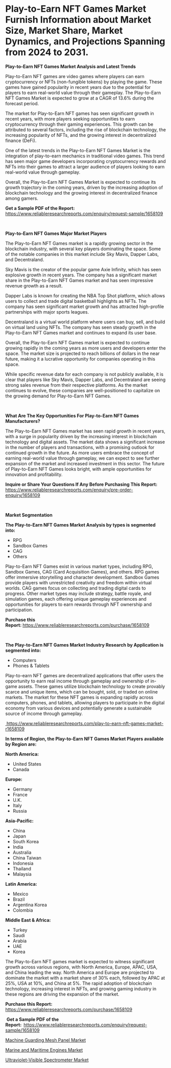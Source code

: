 <p><h1>Play-to-Earn NFT Games Market Furnish Information about Market Size, Market Share, Market Dynamics, and Projections Spanning from 2024 to 2031.</h1></p><p><strong>Play-to-Earn NFT Games Market Analysis and Latest Trends</strong></p>
<p><p>Play-to-Earn NFT games are video games where players can earn cryptocurrency or NFTs (non-fungible tokens) by playing the game. These games have gained popularity in recent years due to the potential for players to earn real-world value through their gameplay. The Play-to-Earn NFT Games Market is expected to grow at a CAGR of 13.6% during the forecast period.</p><p>The market for Play-to-Earn NFT games has seen significant growth in recent years, with more players seeking opportunities to earn cryptocurrency through their gaming experiences. This growth can be attributed to several factors, including the rise of blockchain technology, the increasing popularity of NFTs, and the growing interest in decentralized finance (DeFi).</p><p>One of the latest trends in the Play-to-Earn NFT Games Market is the integration of play-to-earn mechanics in traditional video games. This trend has seen major game developers incorporating cryptocurrency rewards and NFTs into their games to attract a larger audience of players looking to earn real-world value through gameplay.</p><p>Overall, the Play-to-Earn NFT Games Market is expected to continue its growth trajectory in the coming years, driven by the increasing adoption of blockchain technology and the growing interest in decentralized finance among gamers.</p></p>
<p><strong>Get a Sample PDF of the Report:&nbsp;</strong> <a href="https://www.reliableresearchreports.com/enquiry/request-sample/1658109">https://www.reliableresearchreports.com/enquiry/request-sample/1658109</a></p>
<p>&nbsp;</p>
<p><strong>Play-to-Earn NFT Games Major Market Players</strong></p>
<p><p>The Play-to-Earn NFT Games market is a rapidly growing sector in the blockchain industry, with several key players dominating the space. Some of the notable companies in this market include Sky Mavis, Dapper Labs, and Decentraland.</p><p>Sky Mavis is the creator of the popular game Axie Infinity, which has seen explosive growth in recent years. The company has a significant market share in the Play-to-Earn NFT Games market and has seen impressive revenue growth as a result.</p><p>Dapper Labs is known for creating the NBA Top Shot platform, which allows users to collect and trade digital basketball highlights as NFTs. The company has seen significant market growth and has attracted high-profile partnerships with major sports leagues.</p><p>Decentraland is a virtual world platform where users can buy, sell, and build on virtual land using NFTs. The company has seen steady growth in the Play-to-Earn NFT Games market and continues to expand its user base.</p><p>Overall, the Play-to-Earn NFT Games market is expected to continue growing rapidly in the coming years as more users and developers enter the space. The market size is projected to reach billions of dollars in the near future, making it a lucrative opportunity for companies operating in this space.</p><p>While specific revenue data for each company is not publicly available, it is clear that players like Sky Mavis, Dapper Labs, and Decentraland are seeing strong sales revenue from their respective platforms. As the market continues to evolve, these companies are well-positioned to capitalize on the growing demand for Play-to-Earn NFT Games.</p></p>
<p>&nbsp;</p>
<p><strong>What Are The Key Opportunities For Play-to-Earn NFT Games Manufacturers?</strong></p>
<p><p>The Play-to-Earn NFT Games market has seen rapid growth in recent years, with a surge in popularity driven by the increasing interest in blockchain technology and digital assets. The market data shows a significant increase in the number of players and transactions, with a promising outlook for continued growth in the future. As more users embrace the concept of earning real-world value through gameplay, we can expect to see further expansion of the market and increased investment in this sector. The future of Play-to-Earn NFT Games looks bright, with ample opportunities for innovation and profitability.</p></p>
<p><strong>Inquire or Share Your Questions If Any Before Purchasing This Report:</strong> <a href="https://www.reliableresearchreports.com/enquiry/pre-order-enquiry/1658109">https://www.reliableresearchreports.com/enquiry/pre-order-enquiry/1658109</a></p>
<p>&nbsp;</p>
<p><strong>Market Segmentation</strong></p>
<p><strong>The Play-to-Earn NFT Games Market Analysis by types is segmented into:</strong></p>
<p><ul><li>RPG</li><li>Sandbox Games</li><li>CAG</li><li>Others</li></ul></p>
<p><p>Play-to-Earn NFT Games exist in various market types, including RPG, Sandbox Games, CAG (Card Acquisition Games), and others. RPG games offer immersive storytelling and character development. Sandbox Games provide players with unrestricted creativity and freedom within virtual worlds. CAG games focus on collecting and trading digital cards to progress. Other market types may include strategy, battle royale, and simulation games, each offering unique gameplay experiences and opportunities for players to earn rewards through NFT ownership and participation.</p></p>
<p><strong>Purchase this Report:&nbsp;</strong><a href="https://www.reliableresearchreports.com/purchase/1658109">https://www.reliableresearchreports.com/purchase/1658109</a></p>
<p>&nbsp;</p>
<p><strong>The Play-to-Earn NFT Games Market Industry Research by Application is segmented into:</strong></p>
<p><ul><li>Computers</li><li>Phones & Tablets</li></ul></p>
<p><p>Play-to-earn NFT games are decentralized applications that offer users the opportunity to earn real income through gameplay and ownership of in-game assets. These games utilize blockchain technology to create provably scarce and unique items, which can be bought, sold, or traded on online markets. The market for these NFT games is expanding rapidly across computers, phones, and tablets, allowing players to participate in the digital economy from various devices and potentially generate a sustainable source of income through gameplay.</p></p>
<p><a href="https://www.reliableresearchreports.com/play-to-earn-nft-games-market-r1658109">&nbsp;https://www.reliableresearchreports.com/play-to-earn-nft-games-market-r1658109</a></p>
<p><strong>In terms of Region, the Play-to-Earn NFT Games Market Players available by Region are:</strong></p>
<p>
    <p> <strong> North America: </strong>
        <ul>
            <li>United States</li>
            <li>Canada</li>
        </ul>
        </p> 
    <p> <strong> Europe: </strong>
        <ul>
            <li>Germany</li>
            <li>France</li>
            <li>U.K.</li>
            <li>Italy</li>
            <li>Russia</li>
        </ul>
        </p> 
    <p> <strong> Asia-Pacific: </strong>
        <ul>
            <li>China</li>
            <li>Japan</li>
            <li>South Korea</li>
            <li>India</li>
            <li>Australia</li>
            <li>China Taiwan</li>
            <li>Indonesia</li>
            <li>Thailand</li>
            <li>Malaysia</li>
        </ul>
        </p> 
    <p> <strong> Latin America: </strong>
        <ul>
            <li>Mexico</li>
            <li>Brazil</li>
            <li>Argentina Korea</li>
            <li>Colombia</li>
        </ul>
        </p> 
    <p> <strong> Middle East & Africa: </strong>
        <ul>
            <li>Turkey</li>
            <li>Saudi</li>
            <li>Arabia</li>
            <li>UAE</li>
            <li>Korea</li>
        </ul>
    </p>
    </p>
<p><p>The Play-to-Earn NFT games market is expected to witness significant growth across various regions, with North America, Europe, APAC, USA, and China leading the way. North America and Europe are projected to dominate the market with a market share of 30% each, followed by APAC at 25%, USA at 10%, and China at 5%. The rapid adoption of blockchain technology, increasing interest in NFTs, and growing gaming industry in these regions are driving the expansion of the market.</p></p>
<p><strong>Purchase this Report: </strong><a href="https://www.reliableresearchreports.com/purchase/1658109">https://www.reliableresearchreports.com/purchase/1658109</a></p>
<p>&nbsp;<strong>Get a Sample PDF of the Report:&nbsp;&nbsp;</strong><a href="https://www.reliableresearchreports.com/enquiry/request-sample/1658109">https://www.reliableresearchreports.com/enquiry/request-sample/1658109</a></p>
<p><strong></strong></p>
<p><p><a href="https://github.com/cecuraprangm/Market-Research-Report-List-3/blob/main/machine-guarding-mesh-panel-market.md">Machine Guarding Mesh Panel Market</a></p><p><a href="https://github.com/Airanohannonzb68e5pb53oc1/Market-Research-Report-List-3/blob/main/marine-and-maritime-engines-market.md">Marine and Maritime Engines Market</a></p><p><a href="https://github.com/fiixsa/Market-Research-Report-List-3/blob/main/ultraviolet-visible-spectrometer-market.md">Ultraviolet-Visible Spectrometer Market</a></p></p>